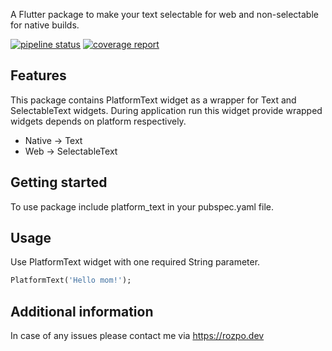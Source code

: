 <!-- 
This README describes the package. If you publish this package to pub.dev,
this README's contents appear on the landing page for your package.

For information about how to write a good package README, see the guide for
[writing package pages](https://dart.dev/guides/libraries/writing-package-pages). 

For general information about developing packages, see the Dart guide for
[creating packages](https://dart.dev/guides/libraries/create-library-packages)
and the Flutter guide for
[developing packages and plugins](https://flutter.dev/developing-packages). 
-->

A Flutter package to make your text selectable for web and non-selectable for native builds.

[![pipeline status](https://gitlab.com/rozpo.dev/platform_text/badges/main/pipeline.svg)](https://gitlab.com/rozpo.dev/platform_text/-/commits/main)
[![coverage report](https://gitlab.com/rozpo.dev/platform_text/badges/main/coverage.svg)](https://gitlab.com/rozpo.dev/platform_text/-/commits/main)

## Features

This package contains PlatformText widget as a wrapper for Text and SelectableText widgets. During application run this widget provide wrapped widgets depends on platform respectively.
- Native -> Text
- Web -> SelectableText

## Getting started

To use package include platform_text in your pubspec.yaml file.

## Usage

Use PlatformText widget with one required String parameter.

```dart
PlatformText('Hello mom!');
```

## Additional information

In case of any issues please contact me via https://rozpo.dev